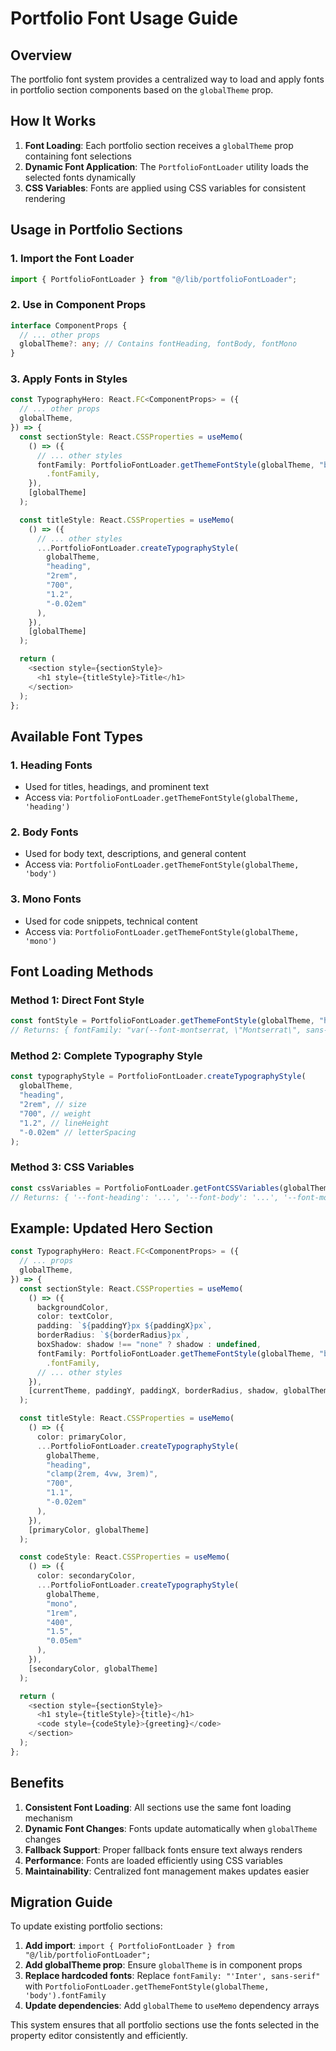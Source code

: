 # Portfolio Font Usage Guide

## Overview

The portfolio font system provides a centralized way to load and apply fonts in portfolio section components based on the `globalTheme` prop.

## How It Works

1. **Font Loading**: Each portfolio section receives a `globalTheme` prop containing font selections
2. **Dynamic Font Application**: The `PortfolioFontLoader` utility loads the selected fonts dynamically
3. **CSS Variables**: Fonts are applied using CSS variables for consistent rendering

## Usage in Portfolio Sections

### 1. Import the Font Loader

```typescript
import { PortfolioFontLoader } from "@/lib/portfolioFontLoader";
```

### 2. Use in Component Props

```typescript
interface ComponentProps {
  // ... other props
  globalTheme?: any; // Contains fontHeading, fontBody, fontMono
}
```

### 3. Apply Fonts in Styles

```typescript
const TypographyHero: React.FC<ComponentProps> = ({
  // ... other props
  globalTheme,
}) => {
  const sectionStyle: React.CSSProperties = useMemo(
    () => ({
      // ... other styles
      fontFamily: PortfolioFontLoader.getThemeFontStyle(globalTheme, "body")
        .fontFamily,
    }),
    [globalTheme]
  );

  const titleStyle: React.CSSProperties = useMemo(
    () => ({
      // ... other styles
      ...PortfolioFontLoader.createTypographyStyle(
        globalTheme,
        "heading",
        "2rem",
        "700",
        "1.2",
        "-0.02em"
      ),
    }),
    [globalTheme]
  );

  return (
    <section style={sectionStyle}>
      <h1 style={titleStyle}>Title</h1>
    </section>
  );
};
```

## Available Font Types

### 1. Heading Fonts

- Used for titles, headings, and prominent text
- Access via: `PortfolioFontLoader.getThemeFontStyle(globalTheme, 'heading')`

### 2. Body Fonts

- Used for body text, descriptions, and general content
- Access via: `PortfolioFontLoader.getThemeFontStyle(globalTheme, 'body')`

### 3. Mono Fonts

- Used for code snippets, technical content
- Access via: `PortfolioFontLoader.getThemeFontStyle(globalTheme, 'mono')`

## Font Loading Methods

### Method 1: Direct Font Style

```typescript
const fontStyle = PortfolioFontLoader.getThemeFontStyle(globalTheme, "heading");
// Returns: { fontFamily: "var(--font-montserrat, \"Montserrat\", sans-serif)" }
```

### Method 2: Complete Typography Style

```typescript
const typographyStyle = PortfolioFontLoader.createTypographyStyle(
  globalTheme,
  "heading",
  "2rem", // size
  "700", // weight
  "1.2", // lineHeight
  "-0.02em" // letterSpacing
);
```

### Method 3: CSS Variables

```typescript
const cssVariables = PortfolioFontLoader.getFontCSSVariables(globalTheme);
// Returns: { '--font-heading': '...', '--font-body': '...', '--font-mono': '...' }
```

## Example: Updated Hero Section

```typescript
const TypographyHero: React.FC<ComponentProps> = ({
  // ... props
  globalTheme,
}) => {
  const sectionStyle: React.CSSProperties = useMemo(
    () => ({
      backgroundColor,
      color: textColor,
      padding: `${paddingY}px ${paddingX}px`,
      borderRadius: `${borderRadius}px`,
      boxShadow: shadow !== "none" ? shadow : undefined,
      fontFamily: PortfolioFontLoader.getThemeFontStyle(globalTheme, "body")
        .fontFamily,
      // ... other styles
    }),
    [currentTheme, paddingY, paddingX, borderRadius, shadow, globalTheme]
  );

  const titleStyle: React.CSSProperties = useMemo(
    () => ({
      color: primaryColor,
      ...PortfolioFontLoader.createTypographyStyle(
        globalTheme,
        "heading",
        "clamp(2rem, 4vw, 3rem)",
        "700",
        "1.1",
        "-0.02em"
      ),
    }),
    [primaryColor, globalTheme]
  );

  const codeStyle: React.CSSProperties = useMemo(
    () => ({
      color: secondaryColor,
      ...PortfolioFontLoader.createTypographyStyle(
        globalTheme,
        "mono",
        "1rem",
        "400",
        "1.5",
        "0.05em"
      ),
    }),
    [secondaryColor, globalTheme]
  );

  return (
    <section style={sectionStyle}>
      <h1 style={titleStyle}>{title}</h1>
      <code style={codeStyle}>{greeting}</code>
    </section>
  );
};
```

## Benefits

1. **Consistent Font Loading**: All sections use the same font loading mechanism
2. **Dynamic Font Changes**: Fonts update automatically when `globalTheme` changes
3. **Fallback Support**: Proper fallback fonts ensure text always renders
4. **Performance**: Fonts are loaded efficiently using CSS variables
5. **Maintainability**: Centralized font management makes updates easier

## Migration Guide

To update existing portfolio sections:

1. **Add import**: `import { PortfolioFontLoader } from "@/lib/portfolioFontLoader";`
2. **Add globalTheme prop**: Ensure `globalTheme` is in component props
3. **Replace hardcoded fonts**: Replace `fontFamily: "'Inter', sans-serif"` with `PortfolioFontLoader.getThemeFontStyle(globalTheme, 'body').fontFamily`
4. **Update dependencies**: Add `globalTheme` to `useMemo` dependency arrays

This system ensures that all portfolio sections use the fonts selected in the property editor consistently and efficiently.
